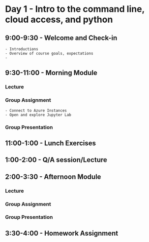 Day 1 - Intro to the command line, cloud access, and python
===========================================================

## 9:00-9:30 - Welcome and Check-in
    - Introductions
    - Overview of course goals, expectations
    - 
    
## 9:30-11:00 - Morning Module

### Lecture

### Group Assignment
    - Connect to Azure Instances
    - Open and explore Jupyter Lab

### Group Presentation

## 11:00-1:00 - Lunch Exercises

## 1:00-2:00 - Q/A session/Lecture

## 2:00-3:30 - Afternoon Module

### Lecture

### Group Assignment

### Group Presentation

## 3:30-4:00 - Homework Assignment
